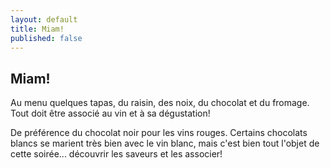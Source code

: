 ```yaml
---
layout: default
title: Miam!
published: false
---
```


## Miam!

Au menu quelques tapas, du raisin, des noix, du chocolat et du fromage. Tout doit être associé au vin et à sa dégustation!

De préférence du chocolat noir pour les vins rouges. Certains chocolats blancs se marient très bien avec le vin blanc, mais c'est bien tout l'objet de cette soirée... découvrir les saveurs et les associer!
